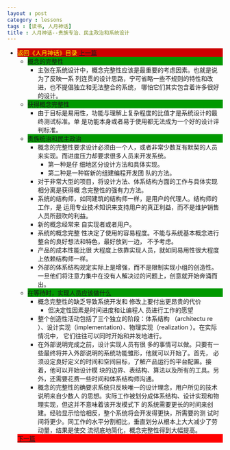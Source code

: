 ```yaml
---
layout : post
category : lessons
tags : [读书, 人月神话]
title : 人月神话--贵族专治、民主政治和系统设计
---
```


<div><ul>
	<li><div style="background-color:#cc0000;">
<a href="/lessons/2013/01/30/man-month-read00/" title="返回《人月神话》目录"><font color="#FFFF00" >返回《人月神话》目录</font></a>
<a href="/lessons/2013/03/11/man-month-read03/" title="上一篇">上一篇</a></div>
		<ul>
	<li><div style="background-color:#009900;">概念的完整性</div>
		<ul>
	<li><div>主张在系统设计中，概念完整性应该是最重要的考虑因素。也就是说为了反映一系 列连贯的设计思路，宁可省略一些不规则的特性和改进，也不提倡独立和无法整合的系统， 哪怕它们其实包含着许多很好的设计。</div></li></ul></li>
	<li><div style="background-color:#009900;">获得概念完整性</div>
		<ul>
	<li><div>由于目标是易用性，功能与理解上复杂程度的比值才是系统设计的最终测试标准。单 是功能本身或者易于使用都无法成为一个好的设计评判标准。</div></li></ul></li>
	<li><div style="background-color:#009900;">贵族统治和民主政治</div>
		<ul>
	<li><div>概念的完整性要求设计必须由一个人，或者非常少数互有默契的人员来实现。而进度压力却要求很多人员来开发系统。</div>
		<ul>
	<li><div>第一种是仔 细地区分设计方法和具体实现。</div></li>
	<li><div>第二种是一种崭新的组建编程开发团 队的方法。</div></li></ul></li>
	<li><div>对于非常大型的项目，将设计方法、体系结构方面的工作与具体实现相分离是获得概 念完整性的强有力方法。</div></li>
	<li><div>系统的结构师，如同建筑的结构师一样，是用户的代理人。结构师的工作，是 运用专业技术知识来支持用户的真正利益，而不是维护销售人员所鼓吹的利益。</div></li>
	<li><div>新的概念经常来 自实现者或者用户。</div></li>
	<li><div>系统的概念完整 性决定了使用的容易程度。不能与系统基本概念进行整合的良好想法和特色，最好放到一边， 不予考虑。</div></li>
	<li><div>产品的成本性能比很 大程度上依靠实现人员，就如同易用性很大程度上依赖结构师一样。</div></li>
	<li><div>外部的体系结构规定实际上是增强，而不是限制实现小组的创造性。 一旦他们将注意力集中在没有人解决过的问题上，创意就开始奔涌而出。</div></li></ul></li>
	<li><div style="background-color:#009900;">在等待时，实现人员应该做什么</div>
		<ul>
	<li><div>概念完整性的缺乏导致系统开发和 修改上要付出更昂贵的代价</div>
		<ul>
	<li><div>但决定性因素是时间进度和让编程人 员进行工作的愿望</div></li></ul></li>
	<li><div>整个创造性活动包括了三个独立的阶段：体系结构 （architectu re ）、设计实现（implementation）、物理实现（realization ）。在实际情况中， 它们往往可以同时开始和并发地进行。</div></li>
	<li><div>在外部说明完成之前，设计实现人员有很 多的事情可以做。只要有一些最终将并入外部说明的系统功能雏形，他就可以开始了。首先， 必须设定良好定义的时间和空间目标，了解产品运行的平台配置。接着，他可以开始设计模 块的边界、表结构、算法以及所有的工具。另外，还需要花费一些时间和体系结构师沟通。</div></li>
	<li><div>概念的完整性的确要求系统只反映唯一的设计理念，用户所见的技术说明来自少数人 的思想。实际工作被划分成体系结构、设计实现和物理实现，但这并不意味着该开发模式下 的系统需要更长的时间来创建。经验显示恰恰相反，整个系统将会开发得更快，所需要的测 试时间将更少。同工作的水平分割相比，垂直划分从根本上大大减少了劳动量，结果是使交 流彻底地简化，概念完整性得到大幅提高。</div></li></ul></li></ul>
	<div style="background-color:#ff0000;"><a href="/lessons/2013/03/11/man-month-read05/" title="下一篇">下一篇</a></div>
</li></ul></div>